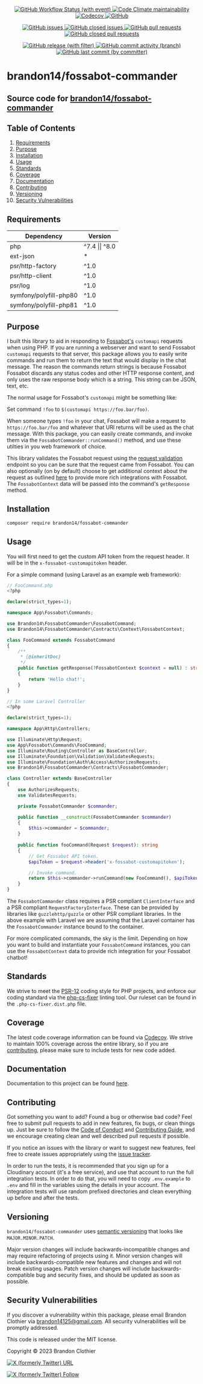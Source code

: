 <!-- markdownlint-disable MD033 -->
<p align="center">
  <a href="https://github.com/brandon14/fossabot-commander/actions/workflows/run-tests.yml" target="_blank"><img alt="GitHub Workflow Status (with event)" src="https://img.shields.io/github/actions/workflow/status/brandon14/fossabot-commander/run-tests.yml?style=for-the-badge&cacheSeconds=3600">
  </a>
  <a href="https://codeclimate.com/github/brandon14/fossabot-commander/maintainability" target="_blank"><img alt="Code Climate maintainability" src="https://img.shields.io/codeclimate/maintainability-percentage/brandon14/fossabot-commander?style=for-the-badge&cacheSeconds=3600">
  </a>
  <a href="https://codecov.io/gh/brandon14/fossabot-commander" target="_blank"><img alt="Codecov" src="https://img.shields.io/codecov/c/github/brandon14/fossabot-commander?style=for-the-badge&cacheSeconds=3600">
  </a>
  <a href="https://github.com/brandon14/fossabot-commander/blob/main/LICENSE" target="_blank"><img alt="GitHub" src="https://img.shields.io/github/license/brandon14/fossabot-commander?style=for-the-badge&cacheSeconds=3600">
  </a>
</p>
<p align="center">
  <a href="https://github.com/brandon14/fossabot-commander/issues" target="_blank"><img alt="GitHub issues" src="https://img.shields.io/github/issues/brandon14/fossabot-commander?style=for-the-badge&cacheSeconds=3600">
  </a>
  <a href="https://github.com/brandon14/fossabot-commander/issues?q=is%3Aissue+is%3Aclosed" target="_blank"><img alt="GitHub closed issues" src="https://img.shields.io/github/issues-closed/brandon14/fossabot-commander?style=for-the-badge&cacheSeconds=3600">
  </a>
  <a href="https://github.com/brandon14/fossabot-commander/pulls" target="_blank"><img alt="GitHub pull requests" src="https://img.shields.io/github/issues-pr/brandon14/fossabot-commander?style=for-the-badge&cacheSeconds=3600">
  </a>
  <a href="https://github.com/brandon14/fossabot-commander/pulls?q=is%3Apr+is%3Aclosed" target="_blank"><img alt="GitHub closed pull requests" src="https://img.shields.io/github/issues-pr-closed/brandon14/fossabot-commander?style=for-the-badge&cacheSeconds=3600">
  </a>
</p>
<p align="center">
  <a href="https://github.com/brandon14/fossabot-commander/releases" target="_blank"><img alt="GitHub release (with filter)" src="https://img.shields.io/github/v/release/brandon14/fossabot-commander?style=for-the-badge&cacheSeconds=3600">
  </a>
  <a href="https://github.com/brandon14/fossabot-commander/commits/main" target="_blank"><img alt="GitHub commit activity (branch)" src="https://img.shields.io/github/commit-activity/m/brandon14/fossabot-commander?style=for-the-badge&cacheSeconds=3600">
  </a>
  <a href="https://github.com/brandon14/fossabot-commander/commits/main" target="_blank"><img alt="GitHub last commit (by committer)" src="https://img.shields.io/github/last-commit/brandon14/fossabot-commander?style=for-the-badge&cacheSeconds=3600">
  </a>
</p>
<!-- markdownlint-enable MD033 -->

# brandon14/fossabot-commander

## Source code for [brandon14/fossabot-commander](https://github.com/brandon14/fossabot-commander)

## Table of Contents

1. [Requirements](https://github.com/brandon14/fossabot-commander#requirements)
2. [Purpose](https://github.com/brandon14/fossabot-commander#purpose)
3. [Installation](https://github.com/brandon14/fossabot-commander#installation)
4. [Usage](https://github.com/brandon14/fossabot-commander#usage)
5. [Standards](https://github.com/brandon14/fossabot-commander#standards)
6. [Coverage](https://github.com/brandon14/fossabot-commander#coverage)
7. [Documentation](https://github.com/brandon14/fossabot-commander#documentation)
8. [Contributing](https://github.com/brandon14/fossabot-commander#contributing)
9. [Versioning](https://github.com/brandon14/fossabot-commander#versioning)
10. [Security Vulnerabilities](https://github.com/brandon14/fossabot-commander#security-vulnerabilities)

## Requirements

| Dependency             | Version        |
|------------------------|----------------|
| php                    | ^7.4 \|\| ^8.0 |
| ext-json               | *              |
| psr/http-factory       | ^1.0           |
| psr/http-client        | ^1.0           |
| psr/log                | ^1.0           |
| symfony/polyfill-php80 | ^1.0           |
| symfony/polyfill-php81 | ^1.0           |

## Purpose

I built this library to aid in responding to [Fossabot's](https://docs.fossabot.com/variables/customapi)
`customapi` requests when using PHP. If you are running a webserver and want to send Fossabot `customapi`
requests to that server, this package allows you to easily write commands and run them to return the text
that would display in the chat message. The reason the commands return strings is because Fossabot
Fossabot discards any status codes and other HTTP response content, and only uses the raw response body
which is a string. This string can be JSON, text, etc.

The normal usage for Fossabot's `customapi` might be something like:

Set command `!foo` to `$(customapi https://foo.bar/foo)`.

When someone types `!foo` in your chat, 
Fossabot will make a request to `https://foo.bar/foo` and whatever that URl returns will be used as the
chat message. With this package, you can easily create commands, and invoke them via the
`FossabotCommander::runCommand()` method, and use these utilties in you web framework of choice.

This library validates the Fossabot request using the [request validation](https://docs.fossabot.com/variables/customapi/#validating-requests)
endpoint so you can be sure that the request came from Fossabot. You can also optionally (on by default)
choose to get additional context about the request as outlined [here](https://docs.fossabot.com/variables/customapi/#validating-requests)
to provide more rich integrations with Fossabot. The `FossabotContext` data will be passed into the
command's `getResponse` method.

## Installation

```bash
composer require brandon14/fossabot-commander
```

## Usage

You will first need to get the custom API token from the request header. It will be in the 
`x-fossabot-customapitoken` header.

For a simple command (using Laravel as an example web framework):

```php
// FooCommand.php
<?php

declare(strict_types=1);

namespace App\Fossabot\Commands;

use Brandon14\FossabotCommander\FossabotCommand;
use Brandon14\FossabotCommander\Contracts\Context\FossabotContext;

class FooCommand extends FossabotCommand
{
    /**
     * {@inheritDoc}
     */
    public function getResponse(?FossabotContext $context = null) : string
    {
        return 'Hello chat!';
    }
}

// In some Laravel Controller
<?php

declare(strict_types=1);

namespace App\Http\Controllers;

use Illuminate\Http\Request;
use App\Fossabot\Commands\FooCommand;
use Illuminate\Routing\Controller as BaseController;
use Illuminate\Foundation\Validation\ValidatesRequests;
use Illuminate\Foundation\Auth\Access\AuthorizesRequests;
use Brandon14\FossabotCommander\Contracts\FossabotCommander;

class Controller extends BaseController
{
    use AuthorizesRequests;
    use ValidatesRequests;

    private FossabotCommander $commander;

    public function __construct(FossabotCommander $commander)
    {
        $this->commander = $commander;
    }
    
    public function fooCommand(Request $request): string
    {
        // Get Fossabot API token.
        $apiToken = $request->header('x-fossabot-customapitoken');

        // Invoke command.
        return $this->commander->runCommand(new FooCommand(), $apiToken);
    }
}
```

The `FossabotCommander` class requires a PSR compliant `ClientInterface` and a PSR compliant
`RequestFactoryInterface`. These can be provided by libraries like `guzzlehttp/guzzle` or other PSR
compliant libraries. In the above example with Laravel we are assuming that the Laravel container
has the `FossabotCommander` instance bound to the container.

For more complicated commands, the sky is the limit. Depending on how you want to build and instantiate
your `FossabotCommand` instances, you can use the `FossabotContext` data to provide rich integration
for your Fossabot chatbot!

## Standards

We strive to meet the [PSR-12](https://www.php-fig.org/psr/psr-12/) coding style for PHP projects, and enforce our
coding standard via the [php-cs-fixer](https://github.com/FriendsOfPHP/PHP-CS-Fixer) linting tool. Our ruleset can be
found in the `.php-cs-fixer.dist.php` file.

## Coverage

The latest code coverage information can be found via [Codecov](https://codecov.io/gh/brandon14/fossabot-commander). We
strive to maintain 100% coverage across the entire library, so if you are
[contributing](https://github.com/brandon14/fossabot-commander#contributing), please make sure to include tests for new
code added.

## Documentation

Documentation to this project can be found [here](https://brandon14.github.io/fossabot-commander/).

## Contributing

Got something you want to add? Found a bug or otherwise bad code? Feel free to submit pull
requests to add in new features, fix bugs, or clean things up. Just be sure to follow the
[Code of Conduct](https://github.com/brandon14/fossabot-commander/blob/master/.github/CODE_OF_CONDUCT.md)
and [Contributing Guide](https://github.com/brandon14/fossabot-commander/blob/master/.github/CONTRIBUTING.md),
and we encourage creating clean and well described pull requests if possible.

If you notice an issues with the library or want to suggest new features, feel free to create issues appropriately using
the [issue tracker](https://github.com/brandon14/fossabot-commander/issues).

In order to run the tests, it is recommended that you sign up for a Cloudinary account (it's a free service), and use that
account to run the full integration tests. In order to do that, you will need to copy `.env.example` to `.env` and fill
in the variables using the details in your account. The integration tests will use random prefixed directories and clean
everything up before and after the tests.

## Versioning

`brandon14/fossabot-commander` uses [semantic versioning](https://semver.org/) that looks like `MAJOR.MINOR.PATCH`.

Major version changes will include backwards-incompatible changes and may require refactoring of projects using it.
Minor version changes will include backwards-compatible new features and changes and will not break existing usages.
Patch version changes will include backwards-compatible bug and security fixes, and should be updated as soon as
possible.

## Security Vulnerabilities

If you discover a vulnerability within this package, please email Brandon Clothier via
[brandon14125@gmail.com](mailto:brandon14125@gmail.com). All security vulnerabilities will be promptly
addressed.

This code is released under the MIT license.

Copyright &copy; 2023 Brandon Clothier

[![X (formerly Twitter) URL](https://img.shields.io/twitter/url?url=https%3A%2F%2Fgithub.com%2Fbrandon14%2Ffossabot-commander&style=for-the-badge&logo=twitter&label=TWEET%20%40inhal3exh4le&cacheSeconds=3600)](https://twitter.com/intent/tweet?url=https%3A%2F%2Fgithub.com%2Fbrandon14%2Ffossabot-commander&text=Hey%20@inhal3exh4le%20this%20fossabot-commander%20package%20is%20pretty%20cool%21)

[![X (formerly Twitter) Follow](https://img.shields.io/twitter/follow/inhal3exh4le?style=for-the-badge&logo=twitter&cacheSeconds=3600)](https://twitter.com/intent/follow?screen_name=inhal3exh4le)
